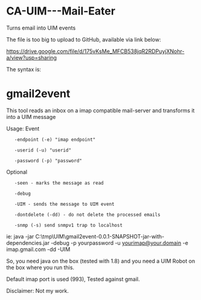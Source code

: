 # CA-UIM---Mail-Eater
Turns email into UIM events

The file is too big to upload to GitHub, available via link below:

https://drive.google.com/file/d/175vKsMe_MFCB538jqR2RDPuyjXNohr-a/view?usp=sharing

The syntax is:
# gmail2event
 
This tool reads an inbox on a imap compatible mail-server and transforms it into a UIM message
 
Usage: Event

       -endpoint (-e) "imap endpoint"

       -userid (-u) "userid"
       
       -password (-p) "password"
Optional

       -seen - marks the message as read

       -debug

       -UIM - sends the message to UIM event

       -dontdelete (-dd) - do not delete the processed emails

       -snmp (-s) send snmpv1 trap to localhost
 
ie: java -jar C:\tmp\UIM\gmail2event-0.0.1-SNAPSHOT-jar-with-dependencies.jar -debug -p yourpassword -u yourimap@your.domain -e imap.gmail.com -dd -UIM
 
So, you need java on the box (tested with 1.8) and you need a UIM Robot on the box where you run this.
 
Default imap port is used (993), Tested against gmail.

Disclaimer: Not my work.
